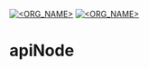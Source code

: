 [![<ORG_NAME>](https://circleci.com/gh/klaiddias/apiNode.svg?style=shield)](https://circleci.com/gh/kaiddias/apiNode)
[![<ORG_NAME>](https://circleci.com/gh/klaiddias/apiNode.svg?style=shield)](https://circleci.com/gh/kaiddias/apiNode)

# apiNode
